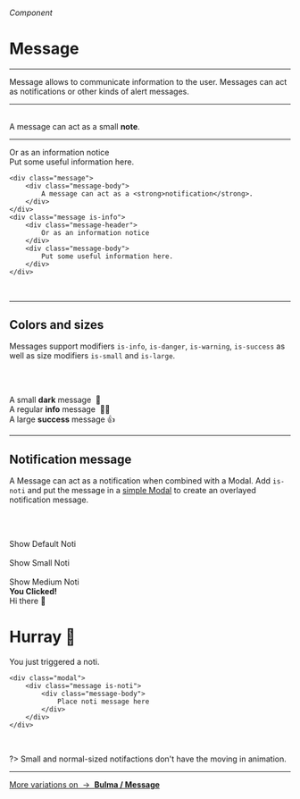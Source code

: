 <h6 class="subtitle is-6 is-uppercase has-text-grey">Component</h6><h1 class="title is-1 is-family-secondary">Message</h1>
<hr class="is-visible is-size-3">
<p class="subtitle is-5 is-family-secondary">
    <span class="has-text-weight-semibold">Message</span> allows to communicate information to the user. Messages can act as notifications or other kinds of alert messages.
</p>
<hr class="is-visible is-size-3"><br>

<div class="box is-well is-relaxed is-marginless">
    <div class="message">
        <div class="message-body">
            A message can act as a small <strong>note</strong>.
        </div>
    </div>
    <hr class="is-small">
    <div class="message is-info">
        <div class="message-header">
            Or as an information notice
        </div>
        <div class="message-body">
            Put some useful information here.
        </div>
    </div>
</div>

    <div class="message">
        <div class="message-body">
            A message can act as a <strong>notification</strong>.
        </div>
    </div>
    <div class="message is-info">
        <div class="message-header">
            Or as an information notice
        </div>
        <div class="message-body">
            Put some useful information here.
        </div>
    </div>
<br>

<hr class="is-visible is-size-1">

<h2 class="title is-3 is-family-sans-serif">Colors and sizes</h2>

Messages support modifiers `is-info`, `is-danger`, `is-warning`, `is-success` as well as size modifiers `is-small` and `is-large`.

<br><br>

<div class="message is-small is-dark">
    <div class="message-body">
        A small <strong>dark</strong> message&nbsp; 👀
    </div>
</div>
<div class="message is-info">
    <div class="message-body">
        A regular <strong>info</strong> message&nbsp; 💁‍♂️
    </div>
</div>
<div class="message is-large is-success">
    <div class="message-body">
        A large <strong>success</strong> message 👍
    </div>
</div>

<hr class="is-visible is-size-1">

<h2 class="title is-3 is-family-sans-serif">Notification message</h2>

A Message can act as a notification when combined with a Modal. Add `is-noti` and put the message in a <a href="#/modal">simple Modal</a> to create an overlayed notification message.

<br><br>

<div class="box is-well is-medium is-marginless">
    <div class="button is-light" onclick="openModal('3')">Show Default Noti</div>&nbsp; 
    <div class="button is-info is-light" onclick="openModal('4')">Show Small Noti</div>&nbsp;
    <div class="button is-primary is-light" onclick="openModal('5')">Show Medium Noti</div>
</div>

<div id="js-modal3" class="modal" onclick="closeModal('3')">
    <div class="message is-noti">
        <div class="message-body">
            <strong>You Clicked!</strong>
        </div>
    </div>
</div>
<div id="js-modal4" class="modal" onclick="closeModal('4')">
    <div class="message is-noti is-success is-small">
        <div class="message-body">
            Hi there 👋
        </div>
    </div>
</div>
<div id="js-modal5" class="modal" onclick="closeModal('5')">
    <div class="message is-noti is-primary is-medium">
        <div class="message-body">
            <h1 class="title is-4 has-text-weight-bold">Hurray 🎉</h1>
            You just triggered a noti.
        </div>
    </div>
</div>

    <div class="modal">
        <div class="message is-noti">
            <div class="message-body">
                Place noti message here
            </div>  
        </div>
    </div>
<br>

?> Small and normal-sized notifactions don't have the moving in animation.

<hr>

<a href="https://bulma.io/documentation/components/message/" target="blank" class="box is-bordered">
    More variations on &nbsp;→&nbsp; <strong class="has-text-primary">Bulma / Message</strong>
</a>
